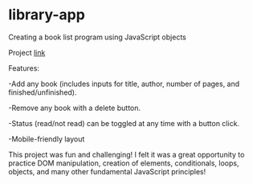# library-app
Creating a book list program using JavaScript objects

Project [link](https://apcurran.github.io/library-app/)

Features:

-Add any book (includes inputs for title, author, number of pages, and finished/unfinished).

-Remove any book with a delete button.

-Status (read/not read) can be toggled at any time with a button click.

-Mobile-friendly layout

This project was fun and challenging! I felt it was a great opportunity to practice DOM manipulation, creation of elements, conditionals, loops, objects, and many other fundamental JavaScript principles!
